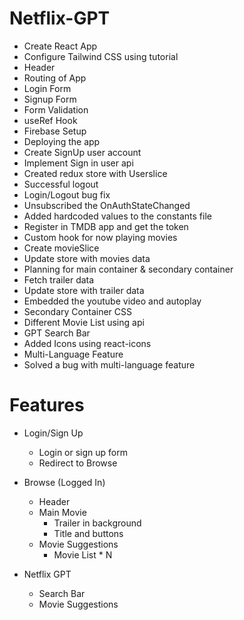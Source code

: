 # Netflix-GPT

- Create React App
- Configure Tailwind CSS using tutorial
- Header
- Routing of App
- Login Form
- Signup Form
- Form Validation
- useRef Hook
- Firebase Setup
- Deploying the app
- Create SignUp user account
- Implement Sign in user api
- Created redux store with Userslice
- Successful logout
- Login/Logout bug fix
- Unsubscribed the OnAuthStateChanged
- Added hardcoded values to the constants file
- Register in TMDB app and get the token
- Custom hook for now playing movies
- Create movieSlice
- Update store with movies data
- Planning for main container & secondary container
- Fetch trailer data
- Update store with trailer data
- Embedded the youtube video and autoplay
- Secondary Container CSS
- Different Movie List using api
- GPT Search Bar
- Added Icons using react-icons
- Multi-Language Feature
- Solved a bug with multi-language feature

# Features

- Login/Sign Up

  - Login or sign up form
  - Redirect to Browse

- Browse (Logged In)

  - Header
  - Main Movie
    - Trailer in background
    - Title and buttons
  - Movie Suggestions
    - Movie List \* N

- Netflix GPT
  - Search Bar
  - Movie Suggestions
